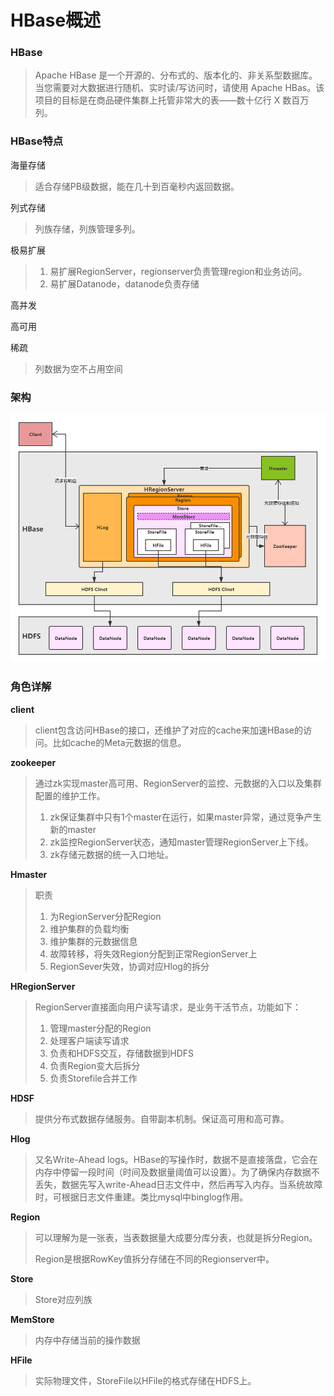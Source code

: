 # HBase概述



### HBase

> Apache HBase 是一个开源的、分布式的、版本化的、非关系型数据库。当您需要对大数据进行随机、实时读/写访问时，请使用 Apache HBas。该项目的目标是在商品硬件集群上托管非常大的表——数十亿行 X 数百万列。



### HBase特点

海量存储

> 适合存储PB级数据，能在几十到百毫秒内返回数据。

列式存储

> 列族存储，列族管理多列。

极易扩展

> 1. 易扩展RegionServer，regionserver负责管理region和业务访问。
> 2. 易扩展Datanode，datanode负责存储

高并发

高可用

稀疏

> 列数据为空不占用空间



### 架构

![img](Untitled.assets/hbase架构图.png)

### 角色详解

**client**

> client包含访问HBase的接口，还维护了对应的cache来加速HBase的访问。比如cache的Meta元数据的信息。

**zookeeper**

> 通过zk实现master高可用、RegionServer的监控、元数据的入口以及集群配置的维护工作。
>
> 1. zk保证集群中只有1个master在运行，如果master异常，通过竞争产生新的master
> 2. zk监控RegionServer状态，通知master管理RegionServer上下线。
> 3. zk存储元数据的统一入口地址。

**Hmaster**

> 职责
>
> 1. 为RegionServer分配Region
> 2. 维护集群的负载均衡
> 3. 维护集群的元数据信息
> 4. 故障转移，将失效Region分配到正常RegionServer上
> 5. RegionSever失效，协调对应Hlog的拆分

**HRegionServer**

> RegionServer直接面向用户读写请求，是业务干活节点，功能如下：
>
> 1. 管理master分配的Region
> 2. 处理客户端读写请求
> 3. 负责和HDFS交互，存储数据到HDFS
> 4. 负责Region变大后拆分
> 5. 负责Storefile合并工作

**HDSF**

> 提供分布式数据存储服务。自带副本机制。保证高可用和高可靠。

**Hlog**

> 又名Write-Ahead logs。HBase的写操作时，数据不是直接落盘，它会在内存中停留一段时间（时间及数据量阈值可以设置）。为了确保内存数据不丢失，数据先写入write-Ahead日志文件中，然后再写入内存。当系统故障时，可根据日志文件重建。类比mysql中binglog作用。

**Region**

> 可以理解为是一张表，当表数据量大成要分库分表，也就是拆分Region。
>
> Region是根据RowKey值拆分存储在不同的Regionserver中。

**Store**

> Store对应列族

**MemStore**

> 内存中存储当前的操作数据

**HFile**

> 实际物理文件，StoreFile以HFile的格式存储在HDFS上。

